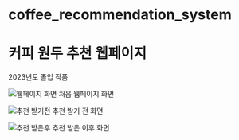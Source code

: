 # coffee_recommendation_system
# 커피 원두 추천 웹페이지
2023년도 졸업 작품

![웹페이지 화면](https://user-images.githubusercontent.com/38908136/233314398-3038661c-3be2-41ea-a4b5-c9b811879194.png)
처음 웹페이지 화면




![추천 받기전](https://user-images.githubusercontent.com/38908136/233314499-0ad08db7-a03e-4096-baed-f11b63cbc794.png)
추천 받기 전 화면





![추천 받은후](https://user-images.githubusercontent.com/38908136/233314571-532497fc-9c83-4de0-8607-def14f698e81.png)
추천 받은 이후 화면


